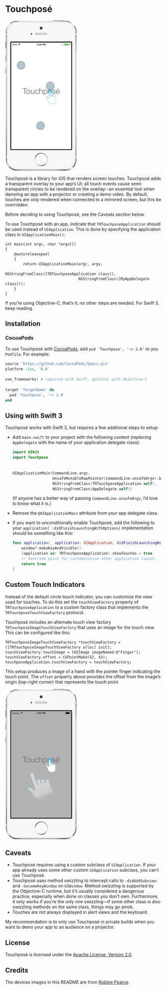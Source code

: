 # Touchposé

![Touchposé with four fingers on the screen.](Touchpose.png)

Touchposé is a library for iOS that renders screen touches. Touchposé
adds a transparent overlay to your app’s UI; all touch events cause
semi-transparent circles to be rendered on the overlay--an essential
tool when demoing an app with a projector or creating a demo video. By
default, touches are only rendered when connected to a mirrored
screen, but this be overridden.

Before deciding to using Touchposé, see the Caveats section below.

To use Touchposé with an app, indicate that `TRTouchposeApplication`
should be used instead of `UIApplication`. This is done by specifying
the application class in `UIApplicationMain()`:

```objc
int main(int argc, char *argv[])
{
    @autoreleasepool
    {
        return UIApplicationMain(argc, argv,
                                 NSStringFromClass([TRTouchposeApplication class]),
                                 NSStringFromClass([MyAppDelegate class]));
    }
}
```

If you’re using Objective-C, that’s it; no other steps are needed. For
Swift 3, keep reading.

## Installation

### CocoaPods

To use Touchposé with [CocoaPods](https://cocoapods.org), add `pod
'Touchpose', '~> 2.0'` to you `Podfile`. For example:

```ruby
source 'https://github.com/CocoaPods/Specs.git'
platform :ios, '8.0'

use_frameworks! # required with Swift, optional with Objective-C

target 'TargetName' do
  pod 'Touchpose', '~> 2.0'
end
```

## Using with Swift 3

Touchposé works with Swift 3, but requires a few additional steps to setup:

- Add `main.swift` to your project with the following content
  (replacing `AppDelegate` with the name of your application delegate
  class):

    ```swift
    import UIKit
    import Touchpose


    UIApplicationMain(CommandLine.argc,
                      UnsafeMutableRawPointer(CommandLine.unsafeArgv).bindMemory(to: UnsafeMutablePointer<Int8>.self, capacity: Int(CommandLine.argc)),
                      NSStringFromClass(TRTouchposeApplication.self),
                      NSStringFromClass(AppDelegate.self))
    ```
    
    (If anyone has a better way of passing `CommandLine.unsafeArgv`, I’d love to know what it is.)

- Remove the `@UIApplicationMain` attribute from your app delegate class.

- If you want to unconditionally enable Touchposé, add the following
  to your `application( :didFinishLaunchingWithOptions)`
  implementation should be something like this:

    ```swift
    func application(_ application: UIApplication, didFinishLaunchingWithOptions launchOptions: [UIApplicationLaunchOptionsKey: Any]?) -> Bool {
        window?.makeKeyAndVisible()
        (application as! TRTouchposeApplication).showTouches = true
        // Override point for customization after application launch.
        return true
    }
    ```

## Custom Touch Indicators

Instead of the default circle touch indicator, you can customize the
view used for touches. To do this set the `touchViewFactory` property
of `TRTouchposeApplication` to a custom factory class that implements
the `TRTouchposeTouchViewFactory` protocol.

Touchposé includes an alternate touch view factory
`TRTouchposeImageTouchViewFactory` that uses an image for the touch
view. This can be configured like this:

```objc
TRTouchposeImageTouchViewFactory *touchViewFactory = [[TRTouchposeImageTouchViewFactory alloc] init];
touchViewFactory.touchImage = [UIImage imageNamed:@"Finger"];
touchViewFactory.offset = CGPointMake(52, 43);
touchposeApplication.touchViewFactory = touchViewFactory;

```

This setup produces a image of a hand with the pointer finger
indicating the touch point. The `offset` property above provides the
offset from the image’s origin (top-right corner) that represents the
touch point.

![Touchposé with a hand image.](TouchposeHand.png)

## Caveats

- Touchposé requires using a custom subclass of `UIApplication`. If
  your app already uses some other custom `UIApplication` subclass,
  you can’t use Touchposé.
- Touchposé uses method swizzling to intercept calls to
  `-didAddSubview:` and `-becomeKeyWindow` on `UIWindow`. Method
  swizzling is supported by the Objective-C runtime, but it’s usually
  considered a dangerous practice, especially when done on classes you
  don’t own. Furthermore, it only works if you’re the only one
  swizzling—if some other class is also swizzling methods on the same
  class, things may go amok.
- Touches are not always displayed in alert views and the keyboard.

My recommendation is to only use Touchposé in private builds when you
want to demo your app to an audience on a projector.

## License

Touchposé is licensed under the
[Apache License, Version 2.0](http://www.apache.org/licenses/LICENSE-2.0.html).

## Credits

The devices images in this README are from
[Robbie Pearce](http://robbiepearce.com/devices).
